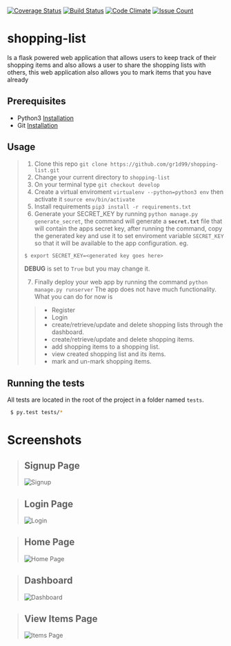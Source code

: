 [![Coverage Status](https://coveralls.io/repos/github/gr1d99/shopping-list/badge.svg?branch=challenge-2)](https://coveralls.io/github/gr1d99/shopping-list?branch=challenge-2) [![Build Status](https://travis-ci.org/gr1d99/shopping-list.svg?branch=challenge-2)](https://travis-ci.org/gr1d99/shopping-list) [![Code Climate](https://codeclimate.com/github/gr1d99/shopping-list/badges/gpa.svg)](https://codeclimate.com/github/gr1d99/shopping-list) [![Issue Count](https://codeclimate.com/github/gr1d99/shopping-list/badges/issue_count.svg)](https://codeclimate.com/github/gr1d99/shopping-list)

# shopping-list

Is a flask powered web application that allows users to keep track of their shopping items and also allows a user to 
share the shopping lists with others, this web application also allows you to mark items that you have already 

## Prerequisites

- Python3 [Installation](https://www.python.org/downloads/)
- Git [Installation](https://git-scm.com/downloads)

## Usage
> 1. Clone this repo `git clone https://github.com/gr1d99/shopping-list.git`
> 2. Change your current directory to `shopping-list`
> 3. On your terminal type `git checkout develop`
> 4. Create a virtual enviroment `virtualenv --python=python3 env` then activate it `source env/bin/activate`
> 5. Install requirements `pip3 install -r requirements.txt`
> 6. Generate your SECRET_KEY by running `python manage.py generate_secret`, 
> the command will generate a **`secret.txt`** file that will contain the apps secret key,
> after running the command, copy the generated key and use it to
> set enviroment variable `SECRET_KEY` so that it will be available to the app configuration.
> eg.
> ```bash
> $ export SECRET_KEY=<generated key goes here>
> ```
> **DEBUG** is set to `True` but you may change it.
> 
> 7. Finally deploy your web app by running the command `python manage.py runserver` 
>  The app does not have much functionality. What you can do for now is
> > - Register
> > - Login
> > - create/retrieve/update and delete shopping lists through the dashboard.
> > - create/retrieve/update and delete shopping items.
> > - add shopping items to a shopping list.
> > - view created shopping list and its items.
> > - mark and un-mark shopping items.

## Running the tests

All tests are located in the root of the project in a folder named `tests`.

```bash
 $ py.test tests/*
```

Screenshots
===========
> ## Signup Page
>![Signup](https://github.com/gr1d99/shopping-list/blob/challenge-1/screenshots/signup.png)

> ## Login Page
> ![Login](https://github.com/gr1d99/shopping-list/blob/challenge-1/screenshots/login.png)

> ## Home Page
> ![Home Page](https://github.com/gr1d99/shopping-list/blob/challenge-1/screenshots/index.png)

> ## Dashboard 
> ![Dashboard](https://github.com/gr1d99/shopping-list/blob/challenge-1/screenshots/dashboardd.png)

> ## View Items Page
> ![Items Page](https://github.com/gr1d99/shopping-list/blob/challenge-1/screenshots/itemsdashbord.png)


